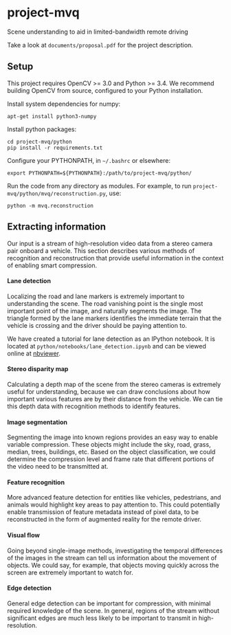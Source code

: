 # project-mvq
Scene understanding to aid in limited-bandwidth remote driving

Take a look at `documents/proposal.pdf` for the project description.

## Setup
This project requires OpenCV >= 3.0 and Python >= 3.4. We recommend building
OpenCV from source, configured to your Python installation.

Install system dependencies for numpy:

    apt-get install python3-numpy

Install python packages:

    cd project-mvq/python
    pip install -r requirements.txt

Configure your PYTHONPATH, in `~/.bashrc` or elsewhere:

    export PYTHONPATH=${PYTHONPATH}:/path/to/project-mvq/python/

Run the code from any directory as modules. For example, to run
`project-mvq/python/mvq/reconstruction.py`, use:

    python -m mvq.reconstruction

## Extracting information
Our input is a stream of high-resolution video data from a stereo camera pair
onboard a vehicle. This section describes various methods of recognition and
reconstruction that provide useful information in the context of enabling
smart compression.

#### Lane detection
Localizing the road and lane markers is extremely important to understanding
the scene. The road vanishing point is the single most important point of the
image, and naturally segments the image. The triangle formed by the lane
markers identifies the immediate terrain that the vehicle is crossing and
the driver should be paying attention to.

We have created a tutorial for lane detection as an IPython notebook. It is
located at `python/notebooks/lane_detection.ipynb` and can be viewed online at
[nbviewer](http://nbviewer.ipython.org/github/hmartiro/project-mvq/blob/master/python/notebooks/lane_detection.ipynb).

#### Stereo disparity map
Calculating a depth map of the scene from the stereo cameras is extremely useful
for understanding, because we can draw conclusions about how important various
features are by their distance from the vehicle. We can tie this depth data
with recognition methods to identify features.

#### Image segmentation
Segmenting the image into known regions provides an easy way to enable variable
compression. These objects might include the sky, road, grass, median, trees, buildings,
etc. Based on the object classification, we could determine the compression
level and frame rate that different portions of the video need to be transmitted at.

#### Feature recognition
More advanced feature detection for entities like vehicles, pedestrians, and
animals would highlight key areas to pay attention to. This could potentially
enable transmission of feature metadata instead of pixel data, to be reconstructed
in the form of augmented reality for the remote driver.

#### Visual flow
Going beyond single-image methods, investigating the temporal differences of the
images in the stream can tell us information about the movement of objects. We
could say, for example, that objects moving quickly across the screen are extremely
important to watch for.

#### Edge detection
General edge detection can be important for compression, with minimal required
knowledge of the scene. In general, regions of the stream without significant
edges are much less likely to be important to transmit in high-resolution.
